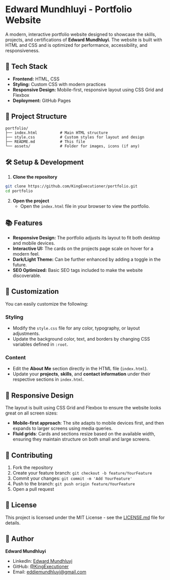 # **Edward Mundhluyi - Portfolio Website**

A modern, interactive portfolio website designed to showcase the skills, projects, and certifications of **Edward Mundhluyi**. The website is built with HTML and CSS and is optimized for performance, accessibility, and responsiveness.

## 🚀 **Tech Stack**

- **Frontend:** HTML, CSS
- **Styling:** Custom CSS with modern practices
- **Responsive Design:** Mobile-first, responsive layout using CSS Grid and Flexbox
- **Deployment:** GitHub Pages

## 📂 **Project Structure**

```
portfolio/
├── index.html          # Main HTML structure
├── style.css           # Custom styles for layout and design
├── README.md           # This file
└── assets/             # Folder for images, icons (if any)
```

## 🛠️ **Setup & Development**

1. **Clone the repository**
```bash
git clone https://github.com/KingExecutioner/portfolio.git
cd portfolio
```

2. **Open the project**
   - Open the `index.html` file in your browser to view the portfolio.

## 📚 **Features**

- **Responsive Design:** The portfolio adjusts its layout to fit both desktop and mobile devices.
- **Interactive UI:** The cards on the projects page scale on hover for a modern feel.
- **Dark/Light Theme:** Can be further enhanced by adding a toggle in the future.
- **SEO Optimized:** Basic SEO tags included to make the website discoverable.

## 🎨 **Customization**

You can easily customize the following:

### **Styling**
- Modify the `style.css` file for any color, typography, or layout adjustments.
- Update the background color, text, and borders by changing CSS variables defined in `:root`.

### **Content**
- Edit the **About Me** section directly in the HTML file (`index.html`).
- Update your **projects**, **skills**, and **contact information** under their respective sections in `index.html`.

## 📱 **Responsive Design**

The layout is built using CSS Grid and Flexbox to ensure the website looks great on all screen sizes:

- **Mobile-first approach**: The site adapts to mobile devices first, and then expands to larger screens using media queries.
- **Fluid grids**: Cards and sections resize based on the available width, ensuring they maintain structure on both small and large screens.

## 🤝 **Contributing**

1. Fork the repository
2. Create your feature branch: `git checkout -b feature/YourFeature`
3. Commit your changes: `git commit -m 'Add YourFeature'`
4. Push to the branch: `git push origin feature/YourFeature`
5. Open a pull request

## 📝 **License**

This project is licensed under the MIT License - see the [LICENSE.md](LICENSE.md) file for details.

## 👤 **Author**

**Edward Mundhluyi**  
- LinkedIn: [Edward Mundhluyi](https://www.linkedin.com/in/edward-mundhluyi-973920193)  
- GitHub: [@KingExecutioner](https://github.com/KingExecutioner)  
- Email: [eddiemundhluyi@gmail.com](mailto:eddiemundhluyi@gmail.com)
